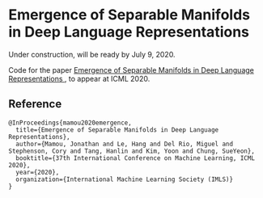 # Emergence of Separable Manifolds in Deep Language Representations

Under construction, will be ready by July 9, 2020.

Code for the paper [ Emergence of Separable Manifolds in Deep Language Representations ](https://arxiv.org/pdf/2006.01095.pdf), to appear at ICML 2020.


## Reference

```
@InProceedings{mamou2020emergence,
  title={Emergence of Separable Manifolds in Deep Language Representations},
  author={Mamou, Jonathan and Le, Hang and Del Rio, Miguel and Stephenson, Cory and Tang, Hanlin and Kim, Yoon and Chung, SueYeon},
  booktitle={37th International Conference on Machine Learning, ICML 2020},
  year={2020},
  organization={International Machine Learning Society (IMLS)}
}
```
